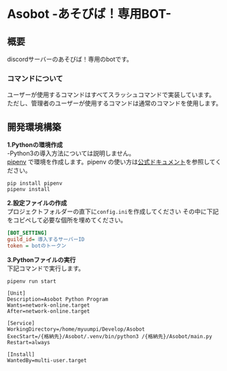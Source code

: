 # Asobot -あそびば！専用BOT-
## 概要

discordサーバーのあそびば！専用のbotです。
### コマンドについて  
 ユーザーが使用するコマンドはすべてスラッシュコマンドで実装しています。  
 ただし、管理者のユーザーが使用するコマンドは通常のコマンドを使用します。


## 開発環境構築
**1.Pythonの環境作成**  
-Python3の導入方法については説明しません。  
[pipenv](https://github.com/pypa/pipenv) で環境を作成します。pipenv の使い方は[公式ドキュメント](https://pipenv-ja.readthedocs.io/ja/translate-ja/)を参照してください。  
```shell
pip install pipenv
pipenv install 
```
**2.設定ファイルの作成**  
プロジェクトフォルダーの直下に`config.ini`を作成してください
その中に下記をコピペして必要な個所を埋めてください。  
```INI
[BOT_SETTING]
guild_id= 導入するサーバーID
token = botのトークン
```
**3.Pythonファイルの実行**  
下記コマンドで実行します。
```shell
pipenv run start
```
```
[Unit]
Description=Asobot Python Program
Wants=network-online.target
After=network-online.target

[Service]
WorkingDirectory=/home/myuumpi/Develop/Asobot
ExecStart=/{格納先}/Asobot/.venv/bin/python3 /{格納先}/Asobot/main.py
Restart=always

[Install]
WantedBy=multi-user.target

```
